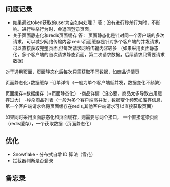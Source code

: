 ## 问题记录
* 如果通过token获取的user为空如何处理？
答：没有进行秒杀行为时，不影响。进行秒杀行为时，会返回登录页面。
* 关于页面静态化和redis页面缓存
答：
页面静态化是针对同一个客户端的多次请求，可以减少网络传输内容
redis页面缓存是针对多个客户端的并发请求，可以直接获取完整页面,但每次请求网络传输内容较多
（如果采用页面静态化，多个客户端的首次请求静态页面，第二次请求数据，后续请求只需要请求数据）

对于通用页面，页面静态化后每次只需获取不同数据，如商品详情页

页面静态化+数据缓存
-订单详情（一般为单个客户端低并发，数据变化不频繁）

页面缓存+数据缓存（+页面静态化）
-商品详情（没必要，商品太多导致占用缓存过大）
-秒杀商品列表（一般为多个客户端高并发，数据变化频繁如库存信息，第一个客户端请求会将页面缓存在redis,其他客户端请求可以直接获取页面）

如果同时采用页面静态化和页面缓存，则需要写两个接口，
一个直接渲染页面（redis缓存），一个获取数据（页面静态化）

## 优化
* Snowflake - 分布式自增 ID 算法（雪花）
* 拦截器判断是否登录


## 备忘录